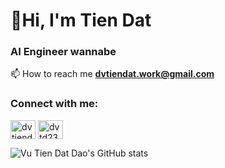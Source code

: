 <h1 align="left">👋Hi, I'm Tien Dat</h1>
<h3 align="left">AI Engineer wannabe</h3>

📫 How to reach me **dvtiendat.work@gmail.com**

<h3 align="left">Connect with me:</h3>
<p align="left">
<a href="https://linkedin.com/in/dvtiendatwork" target="blank"><img align="center" src="https://raw.githubusercontent.com/rahuldkjain/github-profile-readme-generator/master/src/images/icons/Social/linked-in-alt.svg" alt="dvtiendatwork" height="30" width="40" /></a>
<a href="https://fb.com/dvtd23" target="blank"><img align="center" src="https://raw.githubusercontent.com/rahuldkjain/github-profile-readme-generator/master/src/images/icons/Social/facebook.svg" alt="dvtd23" height="30" width="40" /></a>
</p>

![Vu Tien Dat Dao's GitHub stats](https://github-readme-stats.vercel.app/api?username=dvtiendat&show_icons=true&theme=tokyonight&hide=prs,issues,contribs)

